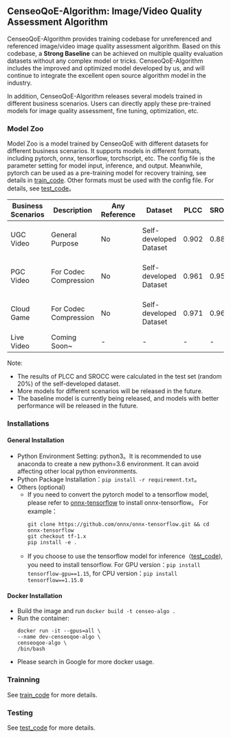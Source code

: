 ##  CenseoQoE-Algorithm: Image/Video Quality Assessment Algorithm

CenseoQoE-Algorithm provides training codebase for unreferenced and referenced image/video image quality assessment algorithm. Based on this codebase, a **Strong Baseline** can be achieved on multiple quality evaluation datasets without any complex model or tricks.
CenseoQoE-Algorithm includes the improved and optimized model developed by us, and will continue to integrate the excellent open source algorithm model in the industry.

In addition, CenseoQoE-Algorithm releases several models trained in different business scenarios. Users can directly apply these pre-trained models for image quality assessment, fine tuning, optimization, etc.



### Model Zoo
Model Zoo is a model trained by CenseoQoE with different datasets for different business scenarios. It supports models in different formats, including pytorch, onnx, tensorflow, torchscript, etc. The config file is the parameter setting for model input, inference, and output. Meanwhile, pytorch can be used as a pre-training model for recovery training, see details in [train_code](./train_code). Other formats must be used with the config file. For details, see [test_code](./test_code)。

|Business Scenarios|Description|Any Reference|Dataset|PLCC|SROCC|Pytorch|Onnx|Tensorflow|TorchScript|Config File|
|----|----|----|----|----|----|----|----|----|----|----|
|UGC Video|General Purpose|No|Self-developed Dataset|0.902|0.880|[Model download](https://censeoqoe-1258344700.cos.ap-guangzhou.myqcloud.com/CenseoQoE/checkpoints/UGC/nr/general/model.pth) / [config path](./train_code/configs/baseline/OWN_UGC/ugc_video_general_vqa_res18_basemodel_nr.py) |[download](https://censeoqoe-1258344700.cos.ap-guangzhou.myqcloud.com/CenseoQoE/checkpoints/UGC/nr/general/model.onnx)|[download](https://censeoqoe-1258344700.cos.ap-guangzhou.myqcloud.com/CenseoQoE/checkpoints/UGC/nr/general/saved_model.pb)|[download](https://censeoqoe-1258344700.cos.ap-guangzhou.myqcloud.com/CenseoQoE/checkpoints/UGC/nr/general/model.pt)|[download](https://censeoqoe-1258344700.cos.ap-guangzhou.myqcloud.com/CenseoQoE/checkpoints/UGC/nr/general/config.json)|
|PGC Video|For Codec Compression|No|Self-developed Dataset|0.961|0.959|[Model download](https://censeoqoe-1258344700.cos.ap-guangzhou.myqcloud.com/CenseoQoE/checkpoints/PGC/nr/compressed/model.pth) / [config path](./train_code/configs/baseline/OWN_PGC/pgc_video_compressed_vqa_res18_basemodel_nr.py) |[download](https://censeoqoe-1258344700.cos.ap-guangzhou.myqcloud.com/CenseoQoE/checkpoints/PGC/nr/compressed/model.onnx)|[download](https://censeoqoe-1258344700.cos.ap-guangzhou.myqcloud.com/CenseoQoE/checkpoints/PGC/nr/compressed/saved_model.pb)|[download](https://censeoqoe-1258344700.cos.ap-guangzhou.myqcloud.com/CenseoQoE/checkpoints/PGC/nr/compressed/model.pt)|[download](https://censeoqoe-1258344700.cos.ap-guangzhou.myqcloud.com/CenseoQoE/checkpoints/PGC/nr/compressed/config.json)|
|Cloud Game|For Codec Compression|No|Self-developed Dataset|0.971|0.968|[Model download](https://censeoqoe-1258344700.cos.ap-guangzhou.myqcloud.com/CenseoQoE/checkpoints/GAMES/nr/compressed/model.pth) / [config path](./train_code/configs/baseline/OWN_CLOUD_GAME_VIDEO/cloud_game_video_compressed_vqa_res18_basemodel_nr.py) |[download](https://censeoqoe-1258344700.cos.ap-guangzhou.myqcloud.com/CenseoQoE/checkpoints/GAMES/nr/compressed/model.onnx)|[download](https://censeoqoe-1258344700.cos.ap-guangzhou.myqcloud.com/CenseoQoE/checkpoints/GAMES/nr/compressed/saved_model.pb)|[download](https://censeoqoe-1258344700.cos.ap-guangzhou.myqcloud.com/CenseoQoE/checkpoints/GAMES/nr/compressed/model.pt)|[download](https://censeoqoe-1258344700.cos.ap-guangzhou.myqcloud.com/CenseoQoE/checkpoints/GAMES/nr/compressed/config.json)|
|Live Video|Coming Soon~|-|-|-|-|-|-|-|-|-|
Note:
* The results of PLCC and SROCC were calculated in the test set (random 20%) of the self-developed dataset.
* More models for different scenarios will be released in the future.
* The baseline model is currently being released, and models with better performance will be released in the future.

### Installations
#### General Installation
* Python Environment Setting: python3。It is recommended to use anaconda to create a new python=3.6 environment. It can avoid affecting other local python environments.
* Python Package Installation：`pip install -r requirement.txt`。
* Others (optional)
    * If you need to convert the pytorch model to a tensorflow model, please refer to [onnx-tensorflow](https://github.com/onnx/onnx-tensorflow) to install onnx-tensorflow。
For example：
        ``` 
        git clone https://github.com/onnx/onnx-tensorflow.git && cd onnx-tensorflow
        git checkout tf-1.x
        pip install -e .
        ```
    * If you choose to use the tensorflow model for inference（[test_code](./test_code)), you need to install tensorflow. For GPU version：`pip install tensorflow-gpu==1.15`, for CPU version：`pip install tensorflow==1.15.0`


#### Docker Installation
* Build the image and run `docker build -t censeo-algo .`
* Run the container:
    ```
    docker run -it --gpus=all \
    --name dev-censeoqoe-algo \
    censeoqoe-algo \
    /bin/bash
    ```
*  Please search in Google for more docker usage.

### Trainning
See [train_code](./train_code) for more details.
    
### Testing
See [test_code](./test_code) for more details.
